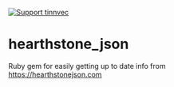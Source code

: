 [![Support tinnvec][support-tinnvec-badge]][support-tinnvec-link]

# hearthstone_json
Ruby gem for easily getting up to date info from https://hearthstonejson.com

[support-tinnvec-link]: http://tinnvec.com/support
[support-tinnvec-badge]: https://img.shields.io/badge/Support-tinnvec-blue.svg?style=flat-square
